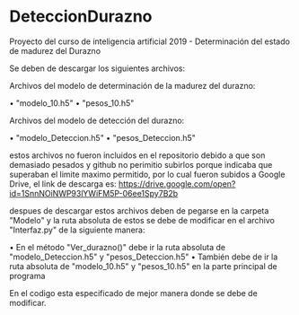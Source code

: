# DeteccionDurazno
Proyecto del curso de inteligencia artificial 2019 - Determinación del estado de madurez del Durazno

Se deben de descargar los siguientes archivos: 

Archivos del modelo de determinación de la madurez del durazno:

•	"modelo_10.h5"
•	"pesos_10.h5"

Archivos del modelo de detección del durazno:

•	"modelo_Deteccion.h5"
•	"pesos_Deteccion.h5"


estos archivos no fueron incluidos en el repositorio debido a que son demasiado pesados y github no perimitio subirlos porque
indicaba que superaban el limite maximo permitido, por lo cual fueron subidos a Google Drive,
el link de descarga es:  https://drive.google.com/open?id=1SnnNOiNWP93lYWiFM5P-06ee1Spy7B2b

despues de descargar estos archivos deben de pegarse en la carpeta "Modelo" y la ruta absoluta de estos se debe de modificar
en el archivo "Interfaz.py" de la siguiente manera:

•	En el  método "Ver_durazno()" debe ir la ruta absoluta de "modelo_Deteccion.h5" y "pesos_Deteccion.h5"
•	También debe de ir la ruta absoluta de "modelo_10.h5" y "pesos_10.h5" en la parte principal de programa

En el codigo esta especificado de mejor manera donde se debe de modificar.


